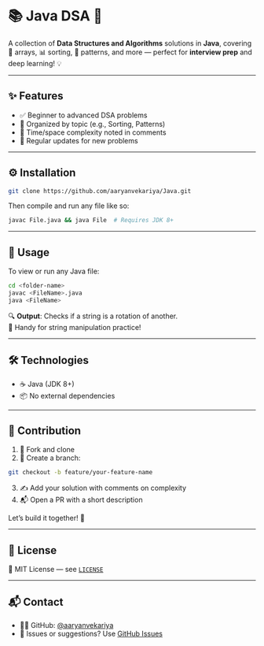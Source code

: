 # 📚 Java DSA 🚀

A collection of **Data Structures and Algorithms** solutions in **Java**, covering 📌 arrays, 📊 sorting, 🎨 patterns, and more — perfect for **interview prep** and deep learning! 💡

---

## ✨ Features

- ✅ Beginner to advanced DSA problems  
- 📂 Organized by topic (e.g., Sorting, Patterns)  
- 🧠 Time/space complexity noted in comments  
- 🔄 Regular updates for new problems  

---

## ⚙️ Installation

```bash
git clone https://github.com/aaryanvekariya/Java.git
```

Then compile and run any file like so:

```bash
javac File.java && java File  # Requires JDK 8+
```

---

## 🧪 Usage

To view or run any Java file:

```bash
cd <folder-name>
javac <FileName>.java
java <FileName>
```

🔍 **Output**: Checks if a string is a rotation of another.  
🧠 Handy for string manipulation practice!

---

## 🛠️ Technologies

- ☕ Java (JDK 8+)  
- 📦 No external dependencies

---

## 🤝 Contribution

1. 🍴 Fork and clone  
2. 🌿 Create a branch:

```bash
git checkout -b feature/your-feature-name
```

3. ✍️ Add your solution with comments on complexity  
4. 📬 Open a PR with a short description

Let’s build it together! 🔧

---

## 📄 License

📝 MIT License — see [`LICENSE`](./LICENSE)

---

## 📬 Contact

- 🧑‍💻 GitHub: [@aaryanvekariya](https://github.com/aaryanvekariya)  
- 🐞 Issues or suggestions? Use [GitHub Issues](https://github.com/aaryanvekariya/Java/issues)
